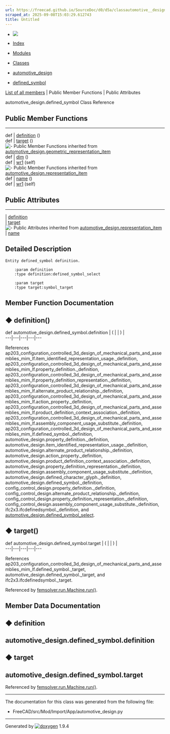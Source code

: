 ```yaml
---
url: https://freecad.github.io/SourceDoc/d0/d5a/classautomotive__design_1_1defined__symbol.html
scraped_at: 2025-09-08T15:03:29.612743
title: Untitled
---
```


  * [ ![](https://www.freecad.org/svg/logo-freecad.svg) ](https://freecadweb.org "FreeCAD")
  * [Index](../../index.html "Index")
  * [Modules](../../modules.html "Modules list")
  * [Classes](../../annotated.html "Annotated list")

  * [automotive_design](../../d4/ddf/namespaceautomotive__design.html)
  * [defined_symbol](../../d0/d5a/classautomotive__design_1_1defined__symbol.html)

[List of all members](../../d4/db7/classautomotive__design_1_1defined__symbol-members.html) | Public Member Functions | Public Attributes

automotive_design.defined_symbol Class Reference

##  Public Member Functions  
  
---  
def | [definition](../../d0/d5a/classautomotive__design_1_1defined__symbol.html#a5009f0f95d1cbe575f01b38961be419e) ()  
def | [target](../../d0/d5a/classautomotive__design_1_1defined__symbol.html#a6fb5bb3a7d15fdb8247f28216b957183) ()  
![-](../../closed.png) Public Member Functions inherited from
[automotive_design.geometric_representation_item](../../de/d5e/classautomotive__design_1_1geometric__representation__item.html)  
def | [dim](../../de/d5e/classautomotive__design_1_1geometric__representation__item.html#aef245618450610e88788dcaea46ad742) ()  
def | [wr1](../../de/d5e/classautomotive__design_1_1geometric__representation__item.html#a9677d2be5fc5c7c8ccb6819380198bbc) (self)  
![-](../../closed.png) Public Member Functions inherited from
[automotive_design.representation_item](../../d3/d20/classautomotive__design_1_1representation__item.html)  
def | [name](../../d3/d20/classautomotive__design_1_1representation__item.html#a33b5812d92aa0d107b4fd4274c17b9d9) ()  
def | [wr1](../../d3/d20/classautomotive__design_1_1representation__item.html#af350c19fc5e5763d4991494a99d979ed) (self)  
  
##  Public Attributes  
  
---  
|
[definition](../../d0/d5a/classautomotive__design_1_1defined__symbol.html#a688210626ad6ef72c6e7b2ef45d001d6)  
|
[target](../../d0/d5a/classautomotive__design_1_1defined__symbol.html#a9e76c35518575d3683f1838f82f05bca)  
![-](../../closed.png) Public Attributes inherited from
[automotive_design.representation_item](../../d3/d20/classautomotive__design_1_1representation__item.html)  
|
[name](../../d3/d20/classautomotive__design_1_1representation__item.html#a3d48fe912053adaf5f187b606fa81c87)  
  
## Detailed Description

    
    
    Entity defined_symbol definition.
    
        :param definition
        :type definition:defined_symbol_select
    
        :param target
        :type target:symbol_target

## Member Function Documentation

## ◆ definition()

def automotive_design.defined_symbol.definition  | ( | | ) |   
---|---|---|---|---  
  
References
ap203_configuration_controlled_3d_design_of_mechanical_parts_and_assemblies_mim_lf.item_identified_representation_usage._definition,
ap203_configuration_controlled_3d_design_of_mechanical_parts_and_assemblies_mim_lf.property_definition._definition,
ap203_configuration_controlled_3d_design_of_mechanical_parts_and_assemblies_mim_lf.property_definition_representation._definition,
ap203_configuration_controlled_3d_design_of_mechanical_parts_and_assemblies_mim_lf.alternate_product_relationship._definition,
ap203_configuration_controlled_3d_design_of_mechanical_parts_and_assemblies_mim_lf.action_property._definition,
ap203_configuration_controlled_3d_design_of_mechanical_parts_and_assemblies_mim_lf.product_definition_context_association._definition,
ap203_configuration_controlled_3d_design_of_mechanical_parts_and_assemblies_mim_lf.assembly_component_usage_substitute._definition,
ap203_configuration_controlled_3d_design_of_mechanical_parts_and_assemblies_mim_lf.defined_symbol._definition,
automotive_design.property_definition._definition,
automotive_design.item_identified_representation_usage._definition,
automotive_design.alternate_product_relationship._definition,
automotive_design.action_property._definition,
automotive_design.product_definition_context_association._definition,
automotive_design.property_definition_representation._definition,
automotive_design.assembly_component_usage_substitute._definition,
automotive_design.defined_character_glyph._definition,
automotive_design.defined_symbol._definition,
config_control_design.property_definition._definition,
config_control_design.alternate_product_relationship._definition,
config_control_design.property_definition_representation._definition,
config_control_design.assembly_component_usage_substitute._definition,
ifc2x3.ifcdefinedsymbol._definition, and
[automotive_design.defined_symbol_select](../../d4/ddf/namespaceautomotive__design.html#a1f6e401c02fe0c8f3cb5f995723f3ba1).

## ◆ target()

def automotive_design.defined_symbol.target  | ( | | ) |   
---|---|---|---|---  
  
References
ap203_configuration_controlled_3d_design_of_mechanical_parts_and_assemblies_mim_lf.defined_symbol._target,
automotive_design.defined_symbol._target, and ifc2x3.ifcdefinedsymbol._target.

Referenced by
[femsolver.run.Machine.run()](../../d2/d54/classfemsolver_1_1run_1_1Machine.html#a863785c4039b699f146fefbea26bfd02).

## Member Data Documentation

## ◆ definition

automotive_design.defined_symbol.definition  
---  
  
## ◆ target

automotive_design.defined_symbol.target  
---  
  
Referenced by
[femsolver.run.Machine.run()](../../d2/d54/classfemsolver_1_1run_1_1Machine.html#a863785c4039b699f146fefbea26bfd02).

* * *

The documentation for this class was generated from the following file:

  * FreeCAD/src/Mod/Import/App/automotive_design.py

* * *

Generated by
[![doxygen](../../doxygen.svg)](https://www.doxygen.org/index.html) 1.9.4

